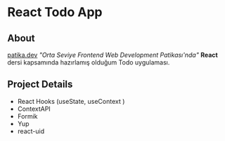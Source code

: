 # React Todo App

## About
[patika.dev](https://app.patika.dev/) *"Orta Seviye Frontend Web Development Patikası'nda"*  **React** dersi kapsamında hazırlamış olduğum Todo uygulaması. 

## Project Details
- React Hooks (useState, useContext )
- ContextAPI 
- Formik
- Yup
- react-uid
